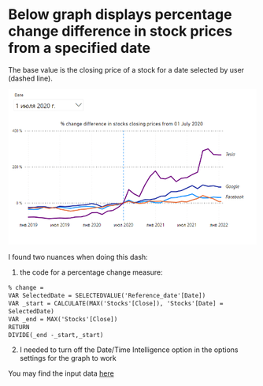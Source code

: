 # Below graph displays percentage change difference in stock prices from a specified date

The base value is the closing price of a stock for a date selected by user (dashed line).

![](images/pct_change.png)

I found two nuances when doing this dash:
1) the code for a percentage change measure:  
```
% change =   
VAR SelectedDate = SELECTEDVALUE('Reference_date'[Date])  
VAR _start = CALCULATE(MAX('Stocks'[Close]), 'Stocks'[Date] = SelectedDate)  
VAR _end = MAX('Stocks'[Close])  
RETURN  
DIVIDE(_end -_start,_start)  
```

2) I needed to turn off the Date/Time Intelligence option in the options settings for the graph to work


You may find the input data [here](https://data.world/missdataviz/wow22w3-stocks-jan22/) 
